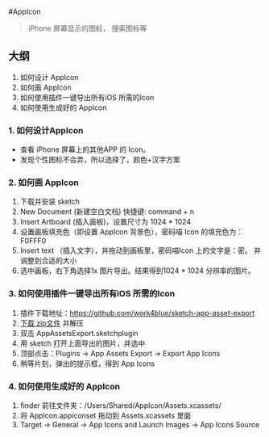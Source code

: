#AppIcon
> iPhone 屏幕显示的图标， 搜索图标等

## 大纲

1. 如何设计 AppIcon
2. 如何画 AppIcon
3. 如何使用插件一键导出所有iOS 所需的Icon
4. 如何使用生成好的 AppIcon

### 1. 如何设计AppIcon
 * 查看 iPhone 屏幕上的其他APP 的 Icon。
 * 发现个性图标不会弄，所以选择了，颜色+汉字方案
 
### 2. 如何画 AppIcon
 1. 下载并安装 sketch
 2. New Document (新建空白文档) 快捷键: command + n
 3. Insert Artboard (插入画板)，设置尺寸为 1024 * 1024
 4. 设置画板填充色（即设置 AppIcon 背景色），密码喵 Icon 的填充色为：F0FFF0
 5. Insert text （插入文字），并拖动到画板里，密码喵Icon 上的文字是：密。 并调整到合适的大小
 6. 选中画板，右下角选择1x 图片导出。结果得到1024 * 1024 分辨率的图片。
 
### 3. 如何使用插件一键导出所有iOS 所需的Icon
1. 插件下载地址：https://github.com/work4blue/sketch-app-asset-export
2. [下载 zip文件](https://codeload.github.com/work4blue/sketch-app-asset-export/zip/master) 并解压
3. 双击 AppAssetsExport.sketchplugin
4. 用 sketch 打开上面导出的图片，并选中
5. 顶部点击：Plugins -> App Assets Export -> Export App Icons
6. 稍等片刻，弹出的提示框，得到 App Icons

### 4. 如何使用生成好的 AppIcon
1. finder 前往文件夹：/Users/Shared/AppIcon/Assets.xcassets/
2. 将 AppIcon.appiconset  拖动到 Assets.xcassets 里面
3. Target -> General -> App Icons and Launch Images  -> App Icons Source

